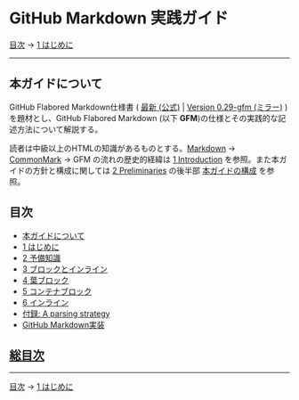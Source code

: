 # GitHub Markdown 実践ガイド

[目次](index.md) →
[1 はじめに](introduction.md)

------------------------------------------------------------------------

## 本ガイドについて

GitHub Flabored Markdown仕様書 ( [最新 (公式)](https://github.github.com/gfm/) | [Version 0.29-gfm (ミラー)](https://higuma.github.io/github-markdown-guide/gfm/) ) を題材とし、GitHub Flabored Markdown (以下 __GFM__)の仕様とその実践的な記述方法について解説する。

読者は中級以上のHTMLの知識があるものとする。[Markdown] → [CommonMark] → GFM の流れの歴史的経緯は [1 Introduction](introduction.md) を参照。また本ガイドの方針と構成に関しては [2 Preliminaries](preliminaries.md) の後半部 [本ガイドの構成](preliminaries.md#本ガイドの構成) を参照。

## 目次

* [本ガイドについて](README.md)
* [1 はじめに](introduction.md)
* [2 予備知識](preliminaries.md)
* [3 ブロックとインライン](blocks-and-inlines.md)
* [4 葉ブロック](leaf-blocks.md)
* [5 コンテナブロック](container-blocks.md)
* [6 インライン](inlines.md)
* [付録: A parsing strategy](appendix-a-parsing-strategy.md)
* [GitHub Markdown実装](github-markdown.md)

## [総目次](index.md#総目次)

------------------------------------------------------------------------

[目次](index.md) →
[1 はじめに](introduction.md)

[CommonMark]: https://commonmark.org/
[Markdown]: https://ja.wikipedia.org/wiki/Markdown
